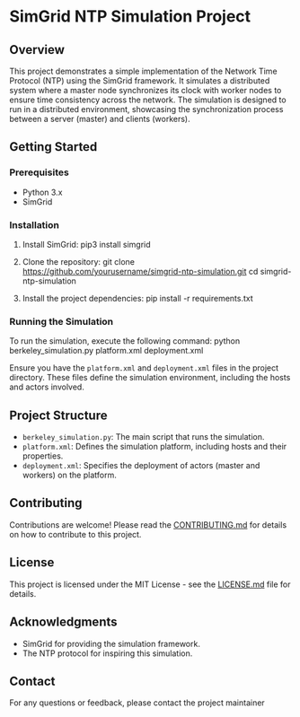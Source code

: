 # SimGrid NTP Simulation Project

## Overview

This project demonstrates a simple implementation of the Network Time Protocol (NTP) using the SimGrid framework. It simulates a distributed system where a master node synchronizes its clock with worker nodes to ensure time consistency across the network. The simulation is designed to run in a distributed environment, showcasing the synchronization process between a server (master) and clients (workers).

## Getting Started

### Prerequisites

- Python 3.x
- SimGrid

### Installation

1. Install SimGrid:
  pip3 install simgrid

2. Clone the repository:
  git clone https://github.com/yourusername/simgrid-ntp-simulation.git cd simgrid-ntp-simulation

3. Install the project dependencies:
  pip install -r requirements.txt

### Running the Simulation

To run the simulation, execute the following command:
  python berkeley_simulation.py platform.xml deployment.xml

Ensure you have the `platform.xml` and `deployment.xml` files in the project directory. These files define the simulation environment, including the hosts and actors involved.

## Project Structure

- `berkeley_simulation.py`: The main script that runs the simulation.
- `platform.xml`: Defines the simulation platform, including hosts and their properties.
- `deployment.xml`: Specifies the deployment of actors (master and workers) on the platform.

## Contributing

Contributions are welcome! Please read the [CONTRIBUTING.md](CONTRIBUTING.md) for details on how to contribute to this project.

## License

This project is licensed under the MIT License - see the [LICENSE.md](LICENSE.md) file for details.

## Acknowledgments

- SimGrid for providing the simulation framework.
- The NTP protocol for inspiring this simulation.

## Contact

For any questions or feedback, please contact the project maintainer